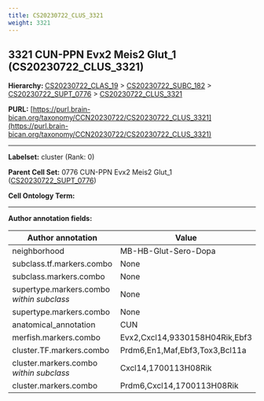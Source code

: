 ```yaml
---
title: CS20230722_CLUS_3321
weight: 3321
---
```

## 3321 CUN-PPN Evx2 Meis2 Glut_1 (CS20230722_CLUS_3321)
<b>Hierarchy: </b>
[CS20230722_CLAS_19](../CS20230722_CLAS_19) >
[CS20230722_SUBC_182](../CS20230722_SUBC_182) >
[CS20230722_SUPT_0776](../CS20230722_SUPT_0776) >
[CS20230722_CLUS_3321](../CS20230722_CLUS_3321)

**PURL:** [https://purl.brain-bican.org/taxonomy/CCN20230722/CS20230722_CLUS_3321](https://purl.brain-bican.org/taxonomy/CCN20230722/CS20230722_CLUS_3321)

---


**Labelset:** cluster (Rank: 0)

**Parent Cell Set:** 0776 CUN-PPN Evx2 Meis2 Glut_1 ([CS20230722_SUPT_0776](../CS20230722_SUPT_0776))



**Cell Ontology Term:** 

[MARKER GENES.]: #


---

[TRANSFERRED ANNOTATIONS.]: #


[AUTHOR ANNOTATION FIELDS.]: #


**Author annotation fields:**

| Author annotation | Value |
|-------------------|-------|
|neighborhood|MB-HB-Glut-Sero-Dopa|
|subclass.tf.markers.combo|None|
|subclass.markers.combo|None|
|supertype.markers.combo _within subclass_|None|
|supertype.markers.combo|None|
|anatomical_annotation|CUN|
|merfish.markers.combo|Evx2,Cxcl14,9330158H04Rik,Ebf3|
|cluster.TF.markers.combo|Prdm6,En1,Maf,Ebf3,Tox3,Bcl11a|
|cluster.markers.combo _within subclass_|Cxcl14,1700113H08Rik|
|cluster.markers.combo|Prdm6,Cxcl14,1700113H08Rik|
